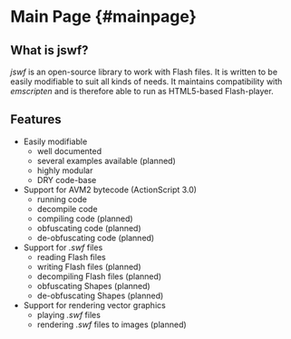Main Page {#mainpage}
===

What is jswf?
---

*jswf* is an open-source library to work with Flash files. It is written to be easily modifiable to suit all kinds of needs. It maintains compatibility with *emscripten* and is therefore able to run as HTML5-based Flash-player.

Features
---

- Easily modifiable
  - well documented
  - several examples available (planned)
  - highly modular
  - DRY code-base
- Support for AVM2 bytecode (ActionScript 3.0)
  - running code
  - decompile code
  - compiling code (planned)
  - obfuscating code (planned)
  - de-obfuscating code (planned)
- Support for *.swf* files
  - reading Flash files
  - writing Flash files (planned)
  - decompiling Flash files (planned)
  - obfuscating Shapes (planned)
  - de-obfuscating Shapes (planned)
- Support for rendering vector graphics
  - playing *.swf* files
  - rendering *.swf* files to images (planned)